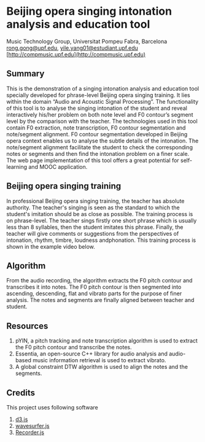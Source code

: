# Beijing opera singing intonation analysis and education tool


Music Technology Group, Universitat Pompeu Fabra, Barcelona  
rong.gong@upf.edu, yile.yang01@estudiant.upf.edu  
[http://compmusic.upf.edu](http://compmusic.upf.edu)

## Summary

This is the demonstration of a singing intonation analysis 
and education tool specially developed for phrase-level Beijing 
opera singing training. It lies within the domain 
“Audio and Acoustic Signal Processing”. The functionality of 
this tool is to analyse the singing intonation of the student 
and reveal interactively his/her problem on both note level 
and F0 contour’s segment level by the comparison 
with the teacher. The technologies used in this tool 
contain F0 extraction, note transcription, F0 contour segmentation 
and note/segment alignment. F0 contour segmentation developed in 
Beijing opera context enables us to analyse the subtle details of 
the intonation. The note/segment alignment facilitate the student 
to check the corresponding notes or segments and then find the 
intonation problem on a finer scale. 
The web page implementation of this tool 
offers a great potential for self-learning and MOOC application.

## Beijing opera singing training

In professional Beijing opera singing training, the teacher has 
absolute authority. The teacher's singing is seen as the standard 
to which the student's imitation should be as close 
as possible. The training process is on phrase-level. The teacher 
sings firstly one short phrase which is usually less than 8 syllables, 
then the student imitates this phrase. Finally, the teacher will 
give comments or suggestions from the perspectives of intonation, 
rhythm, timbre, loudness andphonation. This training process 
is shown in the example video below.

## Algorithm

From the audio recording, the algorithm extracts 
the F0 pitch contour and transcribes it into notes. The F0 pitch 
contour is then segmented into ascending, descending, flat and vibrato
parts for the purpose of finer analysis. The notes and segments are 
finally aligned between teacher and student.

## Resources

1. pYIN, a pitch tracking and note transcription algorithm is used to extract the F0 pitch contour and transcribe the notes.
2. Essentia, an open-source C++ library for audio analysis and audio-based music information retrieval is used to extract vibrato.
3. A global constraint DTW algorithm is used to align the notes and the segments.

## Credits

This project uses following software

1. [d3.js](http://d3js.org/)
2. [wavesurfer.js](http://wavesurfer-js.org/)
3. [Recorder.js](https://github.com/mattdiamond/Recorderjs)





